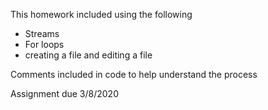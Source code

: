 This homework included using the following 
- Streams 
- For loops
- creating a file and editing a file

Comments included in code to help understand the process

Assignment due 
3/8/2020
